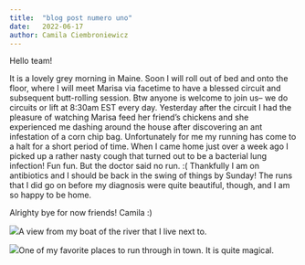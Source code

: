 ```yaml
---
title:  "blog post numero uno"
date:   2022-06-17
author: Camila Ciembroniewicz
---
```


Hello team! 

It is a lovely grey morning in Maine. Soon I will roll out of bed and onto the floor, where I will meet Marisa via facetime to have a blessed circuit and subsequent butt-rolling session. Btw anyone is welcome to join us– we do circuits or lift at 8:30am EST every day. Yesterday after the circuit I had the pleasure of watching Marisa feed her friend’s chickens and she experienced me dashing around the house after discovering an ant infestation of a corn chip bag. 
Unfortunately for me my running has come to a halt for a short period of time. When I came home just over a week ago I picked up a rather nasty cough that turned out to be a bacterial lung infection! Fun fun. But the doctor said no run. :(  Thankfully I am on antibiotics and I should be back in the swing of things by Sunday! 
The runs that I did go on before my diagnosis were quite beautiful, though, and I am so happy to be home. 

Alrighty bye for now friends! 
Camila :)

![](https://lh6.googleusercontent.com/EdFiwSQ11lvr5OybjvbzVQSakB3oH3y2Zm4oHzkP7rrqVLG_C7Y0hr1S5FcoDSdAjpAeUpRdMhWtuayLrqan1ZO3jq1tiEuQ4dgtvLFa0yvI8rHUs8M_PmBX7Y2b7pjfEOS9EKZwUx-cRGdJgQ)A view from my boat of the river that I live next to.



![](https://lh4.googleusercontent.com/NPI3NRL6eQwHmbWAcAneGvE0G3BvkboNOhnHIyvMbSDj7nnMnKBkBE4JbXCx9_FSM4wgpxhjJDHYMpgxEDaIfz1yVgyfO-ZrFnlNa8QsGhDWA5u6ijRLIJ2JmE8V1b0OdLNd0YfW4xfLQhthLg)One of my favorite places to run through in town. It is quite magical.
